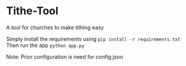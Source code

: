 # Tithe-Tool
A tool for churches to make tithing easy

Simply install the requirements using `pip install -r requirements.txt`
Then run the app `python app.py`

Note: Prior configuration is need for config.json